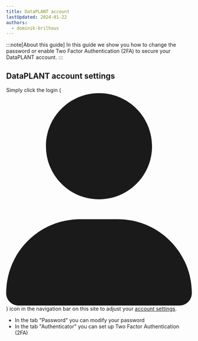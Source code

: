 ```yaml
---
title: DataPLANT account
lastUpdated: 2024-01-22
authors: 
  - dominik-brilhaus
---
```


:::note[About this guide]
In this guide we show you how to change the password or enable Two Factor Authentication (2FA) to secure your DataPLANT account.
:::


## DataPLANT account settings

<!-- TODO fix icon -->

Simply click the login (<svg class="icon" viewBox="0 0 448 512"><path fill="currentColor" d="M224 256c70.7 0 128-57.3 128-128S294.7 0 224 0S96 57.3 96 128s57.3 128 128 128zm-45.7 48C79.8 304 0 383.8 0 482.3C0 498.7 13.3 512 29.7 512H418.3c16.4 0 29.7-13.3 29.7-29.7C448 383.8 368.2 304 269.7 304H178.3z" data-astro-cid-5blmo7yk=""></path></svg>) icon in the navigation bar on this site to adjust your [account settings](https://auth.nfdi4plants.org/realms/dataplant/account).

- In the tab "Password" you can modify your password
- In the tab "Authenticator" you can set up Two Factor Authentication (2FA)
